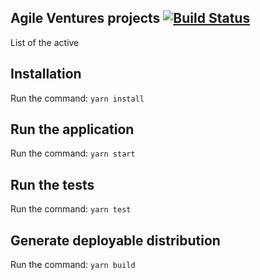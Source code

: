 ## Agile Ventures projects [![Build Status](https://travis-ci.org/joaopapereira/av-projects.svg?branch=master)](https://travis-ci.org/joaopapereira/av-projects)

List of the active

## Installation
Run the command:
`yarn install`

## Run the application
Run the command: 
`yarn start`

## Run the tests
Run the command:
`yarn test`

## Generate deployable distribution
Run the command:
`yarn build`